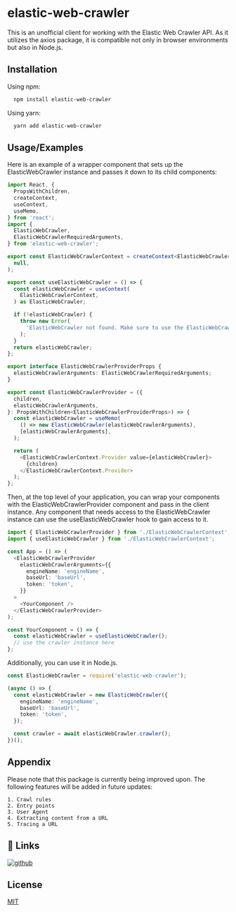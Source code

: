 # elastic-web-crawler

This is an unofficial client for working with the Elastic Web Crawler API. As it utilizes the axios package, it is compatible not only in browser environments but also in Node.js.

## Installation

Using npm:

```bash
  npm install elastic-web-crawler
```

Using yarn:

```bash
  yarn add elastic-web-crawler
```

## Usage/Examples

Here is an example of a wrapper component that sets up the ElasticWebCrawler instance and passes it down to its child components:

```typescript
import React, {
  PropsWithChildren,
  createContext,
  useContext,
  useMemo,
} from 'react';
import {
  ElasticWebCrawler,
  ElasticWebCrawlerRequiredArguments,
} from 'elastic-web-crawler';

export const ElasticWebCrawlerContext = createContext<ElasticWebCrawler | null>(
  null,
);

export const useElasticWebCrawler = () => {
  const elasticWebCrawler = useContext(
    ElasticWebCrawlerContext,
  ) as ElasticWebCrawler;

  if (!elasticWebCrawler) {
    throw new Error(
      'ElasticWebCrawler not found. Make sure to use the ElasticWebCrawlerProvider at the top level of your application.',
    );
  }
  return elasticWebCrawler;
};

export interface ElasticWebCrawlerProviderProps {
  elasticWebCrawlerArguments: ElasticWebCrawlerRequiredArguments;
}

export const ElasticWebCrawlerProvider = ({
  children,
  elasticWebCrawlerArguments,
}: PropsWithChildren<ElasticWebCrawlerProviderProps>) => {
  const elasticWebCrawler = useMemo(
    () => new ElasticWebCrawler(elasticWebCrawlerArguments),
    [elasticWebCrawlerArguments],
  );

  return (
    <ElasticWebCrawlerContext.Provider value={elasticWebCrawler}>
      {children}
    </ElasticWebCrawlerContext.Provider>
  );
};
```

Then, at the top level of your application, you can wrap your components with the ElasticWebCrawlerProvider component and pass in the client instance. Any component that needs access to the ElasticWebCrawler instance can use the useElasticWebCrawler hook to gain access to it.

```typescript
import { ElasticWebCrawlerProvider } from './ElasticWebCrawlerContext';
import { useElasticWebCrawler } from './ElasticWebCrawlerContext';

const App = () => (
  <ElasticWebCrawlerProvider
    elasticWebCrawlerArguments={{
      engineName: 'engineName',
      baseUrl: 'baseUrl',
      token: 'token',
    }}
  >
    <YourComponent />
  </ElasticWebCrawlerProvider>
);

const YourComponent = () => {
  const elasticWebCrawler = useElasticWebCrawler();
  // use the crawler instance here
};
```

Additionally, you can use it in Node.js.

```typescript
const ElasticWebCrawler = require('elastic-web-crawler');

(async () => {
  const elasticWebCrawler = new ElasticWebCrawler({
    engineName: 'engineName',
    baseUrl: 'baseUrl',
    token: 'token',
  });

  const crawler = await elasticWebCrawler.crawler();
})();
```

## Appendix

Please note that this package is currently being improved upon. The following features will be added in future updates:

    1. Crawl rules
    2. Entry points
    3. User Agent
    4. Extracting content from a URL
    5. Tracing a URL

## 🔗 Links

[![github](https://img.shields.io/badge/github-%2324292e.svg?style=for-the-badge&logo=github&logoColor=white)](https://github.com/armanTakmazyan/elastic-web-crawler)

## License

[MIT](https://choosealicense.com/licenses/mit/)
